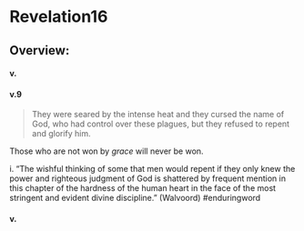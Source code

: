 # Revelation16

## Overview:



#### v.
>

#### v.9
>They were seared by the intense heat and they cursed the name of God, who had control over these plagues, but they refused to repent and glorify him.

Those who are not won by _grace_ will never be won.

i. “The wishful thinking of some that men would repent if they only knew the power and righteous judgment of God is shattered by frequent mention in this chapter of the hardness of the human heart in the face of the most stringent and evident divine discipline.” (Walvoord)
#enduringword 

#### v.
>

